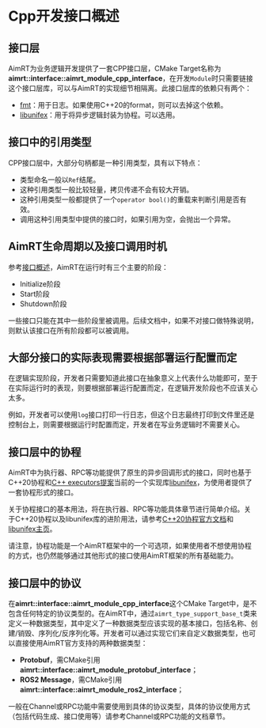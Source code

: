 # Cpp开发接口概述


## 接口层

AimRT为业务逻辑开发提供了一套CPP接口层，CMake Target名称为 **aimrt::interface::aimrt_module_cpp_interface**，在开发`Module`时只需要链接这个接口层库，可以与AimRT的实现细节相隔离。此接口层库的依赖只有两个：
- [fmt](https://github.com/fmtlib/fmt)：用于日志。如果使用C++20的format，则可以去掉这个依赖。
- [libunifex](https://github.com/facebookexperimental/libunifex)：用于将异步逻辑封装为协程。可以选用。


## 接口中的引用类型

CPP接口层中，大部分句柄都是一种引用类型，具有以下特点：
- 类型命名一般以`Ref`结尾。
- 这种引用类型一般比较轻量，拷贝传递不会有较大开销。
- 这种引用类型一般都提供了一个`operator bool()`的重载来判断引用是否有效。
- 调用这种引用类型中提供的接口时，如果引用为空，会抛出一个异常。

## AimRT生命周期以及接口调用时机


参考[接口概述](interface.md)，AimRT在运行时有三个主要的阶段：
- Initialize阶段
- Start阶段
- Shutdown阶段

一些接口只能在其中一些阶段里被调用。后续文档中，如果不对接口做特殊说明，则默认该接口在所有阶段都可以被调用。


## 大部分接口的实际表现需要根据部署运行配置而定

在逻辑实现阶段，开发者只需要知道此接口在抽象意义上代表什么功能即可，至于在实际运行时的表现，则要根据部署运行配置而定，在逻辑开发阶段也不应该关心太多。

例如，开发者可以使用`log`接口打印一行日志，但这个日志最终打印到文件里还是控制台上，则需要根据运行时配置而定，开发者在写业务逻辑时不需要关心。


## 接口层中的协程

AimRT中为执行器、RPC等功能提供了原生的异步回调形式的接口，同时也基于C++20协程和[C++ executors提案](https://www.open-std.org/jtc1/sc22/wg21/docs/papers/2020/p0443r14.html)当前的一个实现库[libunifex](https://github.com/facebookexperimental/libunifex)，为使用者提供了一套协程形式的接口。

关于协程接口的基本用法，将在执行器、RPC等功能具体章节进行简单介绍。关于C++20协程以及libunifex库的进阶用法，请参考[C++20协程官方文档](https://en.cppreference.com/w/cpp/language/coroutines)和[libunifex主页](https://github.com/facebookexperimental/libunifex)。

请注意，协程功能是一个AimRT框架中的一个可选项，如果使用者不想使用协程的方式，也仍然能够通过其他形式的接口使用AimRT框架的所有基础能力。


## 接口层中的协议

在**aimrt::interface::aimrt_module_cpp_interface**这个CMake Target中，是不包含任何特定的协议类型的。在AimRT中，通过`aimrt_type_support_base_t`类来定义一种数据类型，其中定义了一种数据类型应该实现的基本接口，包括名称、创建/销毁、序列化/反序列化等。开发者可以通过实现它们来自定义数据类型，也可以直接使用AimRT官方支持的两种数据类型：
- **Protobuf**，需CMake引用**aimrt::interface::aimrt_module_protobuf_interface**；
- **ROS2 Message**，需CMake引用**aimrt::interface::aimrt_module_ros2_interface**；

一般在Channel或RPC功能中需要使用到具体的协议类型，具体的协议使用方式（包括代码生成、接口使用等）请参考Channel或RPC功能的文档章节。
